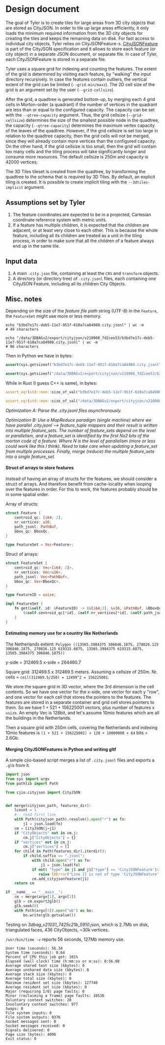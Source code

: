 # Design document

The goal of Tyler is to create tiles for large areas from 3D city objects that are stored as CityJSON. 
In order to tile up large areas efficiently, it only loads the minimum required information from the 3D city objects for creating the tiles and keeps the remaining data on disk. 
For fast access to individual city objects, Tyler relies on CityJSONFeature-s. 
[CityJSONFeature](https://www.cityjson.org/specs/1.1.3/#text-sequences-and-streaming-with-cityjsonfeature) is part of the CityJSON specification and it allows to store each feature (or city object) in a separate JSON document, or separate file. 
In case of Tyler, each CityJSONFeature is stored in a separate file.

Tyler uses a square grid for indexing and counting the features. 
The extent of the grid is determined by visiting each feature, by "walking" the input directory recursively.
In case the features contain outliers, the vertical extent of the grid can be limited (`--grid-min/maxz`). 
The 2D cell size of the grid is an argument set by the user (`--grid-cellsize`).

After the grid, a quadtree is generated bottom-up, by merging each 4 grid cells in Morton-order (a quadrant) if the number of vertices in the quadrant are less than or equal to the configured capacity. 
The capacity can be set with the `--qtree-capacity` argument.
Thus, the grid cellsize (`--grid-cellsize`) determines the size of the smallest possible node in the quadtree, the capacity (`--qtree-capacity`) determines the maximum vertex capacity of the leaves of the quadtree.
However, if the grid cellsize is set too large in relation to the quadtree capacity, then the grid cells will not be merged, since they will already contain more vertices than the configured capacity. 
On the other hand, if the grid cellsize is too small, then the grid will contain too many cells and the tiling process will take significantly longer and consume more resources. 
The default cellsize is 250m and capacity is 42000 vertices.

The 3D Tiles tileset is created from the quadtree, by transforming the quadtree to the schema that is required by 3D Tiles. 
By default, an explicit tiling is created. 
It is possible to create implicit tiling with the `--3dtiles-implicit` argument.

## Assumptions set by Tyler

1. The feature coordinates are expected to be in a projected, Cartesian coordinate reference system with metric units.
2. If a feature has multiple children, it is expected that the children are adjacent, or at least very close to each other. This is because the whole feature, including all its children are treated as a unit in the tiling process, in order to make sure that all the children of a feature always end up in the same tile.

## Input data

1. A main `.city.json` file, containing at least the `CRS` and `transform` objects.
2. A directory (or directory tree) of `.city.jsonl` files, each containing one CityJSON Feature, including all its children City Objects.


## Misc. notes

Depending on the size of the *feature file path* string (UTF-8) in the `Feature`, the `FeatureSet` might use more or less memory.

```shell
echo "b3bd7e17c-deb5-11e7-951f-610a7ca84980.city.jsonl" | wc -m
# 49 characters

echo "/data/3DBAGv2/export/cityjson/v210908_fd2cee53/b3bd7e17c-deb5-11e7-951f-610a7ca84980.city.jsonl" | wc -m
# 96 characters
```

Then in Python we have in bytes:

```python
assert(sys.getsizeof("b3bd7e17c-deb5-11e7-951f-610a7ca84980.city.jsonl") == 97)

assert(sys.getsizeof("/data/3DBAGv2/export/cityjson/v210908_fd2cee53/b3bd7e17c-deb5-11e7-951f-610a7ca84980.city.jsonl") == 144)
```

While in Rust (I guess C++ is same), in bytes:

```rust
assert_eq!(std::mem::size_of_val("b3bd7e17c-deb5-11e7-951f-610a7ca84980.city.jsonl"), 48);

assert_eq!(std::mem::size_of_val("/data/3DBAGv2/export/cityjson/v210908_fd2cee53/b3bd7e17c-deb5-11e7-951f-610a7ca84980.city.jsonl"), 95);
```

*Optimization A: Parse the .city.jsonl files asynchronously.*

*Optimization B: Use a MapReduce paradigm (single machine) where we have parallel .city.jsonl --> feature_tuple mappers and their result is written into multiple feature_sets. The number of feature_sets depend on the level or parallelism, and a feature_set is identified by the first Nx2 bits of the morton code of a feature. Where N is the level of parallelism (more or less could work like this I think). Need to take care when updating a feature_set from multiple processes. Finally, merge (reduce) the multiple feature_sets into a single feature_set.*

#### Struct of arrays to store features

Instead of having an array of structs for the features, we should consider a struct of arrays.
And therefore benefit from cache-locality when looping over the features in order.
For this to work, the features probably should be in some spatial order.

Array of structs:

```rust
struct Feature {
    centroid_qc: [i64; 2],
    nr_vertices: u16,
    path_jsonl: PathBuf,
    bbox_qc: BboxQc,
}

type FeatureSet = Vec<Feature>;
```

Struct of arrays:

```rust
struct FeatureSet {
    centroid_qc: Vec<[i64; 2]>,
    nr_vertices: Vec<u16>,
    path_jsonl: Vec<PathBuf>,
    bbox_qc: Vec<BboxQc>,
}

type FeatureID = usize;

impl FeatureSet {
    fn get(&self, id: &FeatureID) -> (&[i64;2], &u16, &PathBuf, &BboxQc) {
        (&self.centroid_qc[*id], &self.nr_vertices[*id], &self.path_jsonl[*id], &self.bbox_qc[*id])
    }
}
```

#### Estimating memory use for a country like Netherlands

The Netherlands extent: `Polygon ((13565.3984375 306846.1875, 278026.125 306846.1875, 278026.125 619315.6875, 13565.3984375 619315.6875, 13565.3984375 306846.1875))`

y-side = 312469.5
x-side = 264460.7

Square grid: 312469.5 x 312469.5 meters.
Assuming a cellsize of 250m.
Nr. cells = `ceil(312469.5/250) = 12499^2 = 156225001`.

We store the square grid in 3D vector, where the 3rd dimension is the cell contents.
So we have one vector for the x-side, one vector for each y "row", and one vector for each cell that stores the pointers to the features.
The features are stored in a separate container and grid cell stores pointers to them.
So we have 1 + 521 + 156225001 vectors, plus number of features x `usize`.
An empty Vec is 128bit, and let's assume 10mio features which are all the buildings in the Netherlands.

Then a square grid with 250m cells, covering the Netherlands and indexing 10mio features is `(1 + 521 + 156225001) × 128 + 10000000 × 64` bits = 2.6Gb.

#### Merging CityJSONFeatures in Python and writing gltf

A simple cjio-based script merges a list of `.city.jsonl` files and exports a `.glb` from it.

```python
import json
from sys import argv
from pathlib import Path

from cjio.cityjson import CityJSON


def merge(cityjson_path, features_dir):
    lcount = 1
    #-- read first line
    with Path(cityjson_path).resolve().open("r") as fo:
        j1 = json.load(fo)
    cm = CityJSON(j=j1)
    if "CityObjects" not in cm.j:
        cm.j["CityObjects"] = {}
    if "vertices" not in cm.j:
        cm.j["vertices"] = []
    for child in Path(features_dir).iterdir():
        if child.suffix == ".jsonl":
            with child.open("r") as fo:
                j1 = json.load(fo)
            if not( "type" in j1 and j1["type"] == 'CityJSONFeature'):
               raise IOError("Line {} is not of type 'CityJSONFeature'.".format(lcount))
            cm.add_cityjsonfeature(j1)
    return cm

if __name__ == "__main__":
    cm = merge(argv[1], argv[2])
    glb = cm.export2glb()
    glb.seek(0)
    with Path(argv[3]).open("wb") as bo:
        bo.write(glb.getvalue())
```

Testing on *3dbag_v21031_7425c21b_5910.json*, which is 2.7Mb on disk, triangulated faces, 436 CityObjects, ~30k vertices.

`/usr/bin/time -v` reports 56 seconds, 127Mb memory use.

```
User time (seconds): 56.34
System time (seconds): 0.64
Percent of CPU this job got: 101%
Elapsed (wall clock) time (h:mm:ss or m:ss): 0:56.08
Average shared text size (kbytes): 0
Average unshared data size (kbytes): 0
Average stack size (kbytes): 0
Average total size (kbytes): 0
Maximum resident set size (kbytes): 127740
Average resident set size (kbytes): 0
Major (requiring I/O) page faults: 0
Minor (reclaiming a frame) page faults: 38536
Voluntary context switches: 20
Involuntary context switches: 977
Swaps: 0
File system inputs: 0
File system outputs: 9376
Socket messages sent: 0
Socket messages received: 0
Signals delivered: 0
Page size (bytes): 4096
Exit status: 0
```
